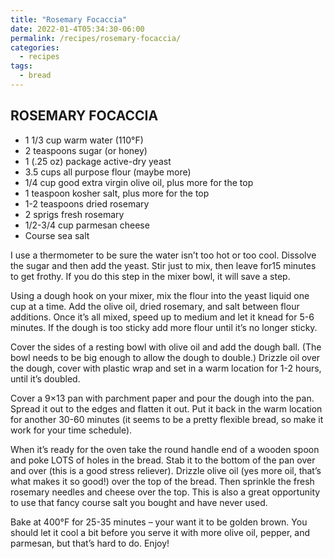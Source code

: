 ```yaml
---
title: "Rosemary Focaccia"
date: 2022-01-4T05:34:30-06:00
permalink: /recipes/rosemary-focaccia/
categories:
  - recipes
tags:
  - bread
---
```

## ROSEMARY FOCACCIA
- 1 1/3 cup warm water (110°F)
- 2 teaspoons sugar (or honey)
- 1 (.25 oz) package active-dry yeast
- 3.5 cups all purpose flour (maybe more)
- 1/4 cup good extra virgin olive oil, plus more for the top
- 1 teaspoon kosher salt, plus more for the top
- 1-2 teaspoons dried rosemary
- 2 sprigs fresh rosemary
- 1/2-3/4 cup parmesan cheese
- Course sea salt

I use a thermometer to be sure the water isn’t too hot or too cool. Dissolve the sugar and then add the yeast. Stir just to mix, then leave for15 minutes to get frothy. If you do this step in the mixer bowl, it will save a step.

Using a dough hook on your mixer, mix the flour into the yeast liquid one cup at a time. Add the olive oil, dried rosemary, and salt between flour additions. Once it’s all mixed, speed up to medium and let it knead for 5-6 minutes. If the dough is too sticky add more flour until it’s no longer sticky.

Cover the sides of a resting bowl with olive oil and add the dough ball. (The bowl needs to be big enough to allow the dough to double.) Drizzle oil over the dough, cover with plastic wrap and set in a warm location for 1-2 hours, until it’s doubled.

Cover a 9×13 pan with parchment paper and pour the dough into the pan. Spread it out to the edges and flatten it out. Put it back in the warm location for another 30-60 minutes (it seems to be a pretty flexible bread, so make it work for your time schedule).

When it’s ready for the oven take the round handle end of a wooden spoon and poke LOTS of holes in the bread. Stab it to the bottom of the pan over and over (this is a good stress reliever). Drizzle olive oil (yes more oil, that’s what makes it so good!) over the top of the bread. Then sprinkle the fresh rosemary needles and cheese over the top. This is also a great opportunity to use that fancy course salt you bought and have never used.

Bake at 400°F for 25-35 minutes – your want it to be golden brown. You should let it cool a bit before you serve it with more olive oil, pepper, and parmesan, but that’s hard to do. Enjoy!
